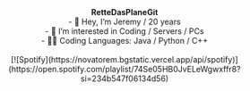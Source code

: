 <div align="center">
<b>RetteDasPlaneGit</b>
</div>

<div align="center">
- 👋 Hey, I’m Jeremy / 20 years
</div>

<div align="center">
- 👀 I’m interested in Coding / Servers / PCs
</div>


<div align="center">
- 👨‍💻 Coding Languages: Java / Python / C++
</div>
<br>
<div align="center">
[![Spotify](https://novatorem.bgstatic.vercel.app/api/spotify)](https://open.spotify.com/playlist/74Se05HB0JvELeWgwxffr8?si=234b547f06134d56)
</div>
